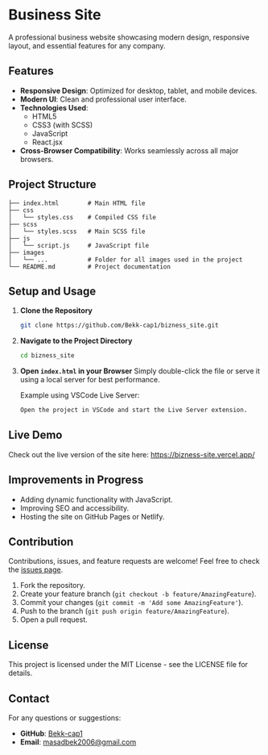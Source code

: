 # Business Site

A professional business website showcasing modern design, responsive layout, and essential features for any company.

## Features

- **Responsive Design**: Optimized for desktop, tablet, and mobile devices.
- **Modern UI**: Clean and professional user interface.
- **Technologies Used**:
  - HTML5
  - CSS3 (with SCSS)
  - JavaScript
  - React.jsx
- **Cross-Browser Compatibility**: Works seamlessly across all major browsers.

## Project Structure

```
├── index.html        # Main HTML file
├── css
│   └── styles.css    # Compiled CSS file
├── scss
│   └── styles.scss   # Main SCSS file
├── js
│   └── script.js     # JavaScript file
├── images
│   └── ...           # Folder for all images used in the project
└── README.md         # Project documentation
```

## Setup and Usage

1. **Clone the Repository**
   ```bash
   git clone https://github.com/Bekk-cap1/bizness_site.git
   ```

2. **Navigate to the Project Directory**
   ```bash
   cd bizness_site
   ```

3. **Open `index.html` in your Browser**
   Simply double-click the file or serve it using a local server for best performance.

   Example using VSCode Live Server:
   ```bash
   Open the project in VSCode and start the Live Server extension.
   ```

## Live Demo

Check out the live version of the site here: https://bizness-site.vercel.app/

## Improvements in Progress

- Adding dynamic functionality with JavaScript.
- Improving SEO and accessibility.
- Hosting the site on GitHub Pages or Netlify.

## Contribution

Contributions, issues, and feature requests are welcome! Feel free to check the [issues page](#).

1. Fork the repository.
2. Create your feature branch (`git checkout -b feature/AmazingFeature`).
3. Commit your changes (`git commit -m 'Add some AmazingFeature'`).
4. Push to the branch (`git push origin feature/AmazingFeature`).
5. Open a pull request.

## License

This project is licensed under the MIT License - see the LICENSE file for details.

## Contact

For any questions or suggestions:
- **GitHub**: [Bekk-cap1](https://github.com/Bekk-cap1)
- **Email**: masadbek2006@gmail.com
